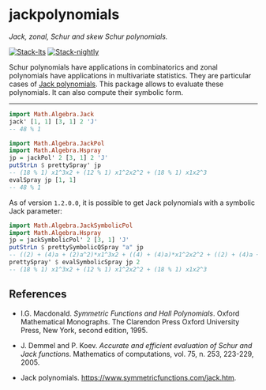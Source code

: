 # jackpolynomials

*Jack, zonal, Schur and skew Schur polynomials.*

<!-- badges: start -->
[![Stack-lts](https://github.com/stla/jackpolynomials/actions/workflows/Stack-lts.yml/badge.svg)](https://github.com/stla/jackpolynomials/actions/workflows/Stack-lts.yml)
[![Stack-nightly](https://github.com/stla/jackpolynomials/actions/workflows/Stack-nightly.yml/badge.svg)](https://github.com/stla/jackpolynomials/actions/workflows/Stack-nightly.yml)
<!-- badges: end -->

Schur polynomials have applications in combinatorics and zonal polynomials have
applications in multivariate statistics. They are particular cases of
[Jack polynomials](https://en.wikipedia.org/wiki/Jack_function). This package
allows to evaluate these polynomials. It can also compute their symbolic form.

___

```haskell
import Math.Algebra.Jack
jack' [1, 1] [3, 1] 2 'J'
-- 48 % 1
```

```haskell
import Math.Algebra.JackPol
import Math.Algebra.Hspray
jp = jackPol' 2 [3, 1] 2 'J'
putStrLn $ prettySpray' jp
-- (18 % 1) x1^3x2 + (12 % 1) x1^2x2^2 + (18 % 1) x1x2^3
evalSpray jp [1, 1]
-- 48 % 1
```

As of version `1.2.0.0`, it is possible to get Jack polynomials with a symbolic Jack parameter:

```haskell
import Math.Algebra.JackSymbolicPol
import Math.Algebra.Hspray
jp = jackSymbolicPol' 2 [3, 1] 'J'
putStrLn $ prettySymbolicQSpray "a" jp
-- ((2) + (4)a + (2)a^2)*x1^3x2 + ((4) + (4)a)*x1^2x2^2 + ((2) + (4)a + (2)a^2)*x1x2^3
prettySpray' $ evalSymbolicSpray jp 2
-- (18 % 1) x1^3x2 + (12 % 1) x1^2x2^2 + (18 % 1) x1x2^3
```

## References

* I.G. Macdonald. *Symmetric Functions and Hall Polynomials*. Oxford Mathematical Monographs. The Clarendon Press Oxford University Press, New York, second edition, 1995.

* J. Demmel and P. Koev. *Accurate and efficient evaluation of Schur and Jack functions*. Mathematics of computations, vol. 75, n. 253, 223-229, 2005.

* Jack polynomials. <https://www.symmetricfunctions.com/jack.htm>.
